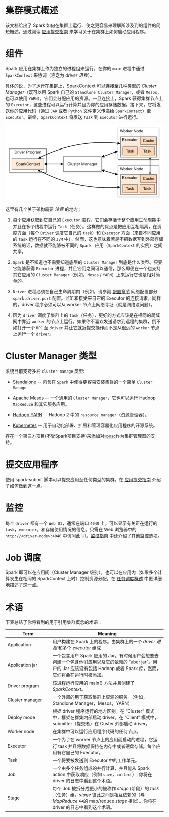 # 集群模式概述
 该文档给出了 Spark 如何在集群上运行、使之更容易来理解所涉及到的组件的简短概述。通过阅读 [应用提交指南](13.md) 来学习关于在集群上如何启动应用程序。


# 组件

Spark 应用在集群上作为独立的进程组来运行，在你的 `main` 进程中通过 `SparkContext` 来协调（称之为 *driver 进程*）。

具体的说，为了运行在集群上，SparkContext 可以连接至几种类型的  *Cluster Manager*（既可以用 Spark 自己的 `Standlone Cluster Manager`，或者 `Mesos`，也可以使用 `YARN`），它们会分配应用的资源。一旦连接上，Spark 获得集群节点上的 `Executor`，这些进程可以运行计算并且为你的应用存储数据。接下来，它将发送你的应用代码（通过 `JAR` 或者 `Python` 文件定义传递给 `SparkContext`）至 `Executor`。最终，`SparkContext` 将发送 *`Task`* 到 `Executor`  进行运行。

![Spark cluster components](../img/1b193ef9791313508d0c806587f136fd.jpg)

这里有几个关于架构需要 *注意* 的地方 :

1. 每个应用获取到它自己的 `Executor` 进程，它们会存活于整个应用生命周期中并且在多个线程中运行 `Task`（任务）。这样做的优点是把应用互相隔离，在调度方面（每个 `Driver` 调度它自己的 `task`）和 `Executor` 方面（来自不同应用的 `task` 运行在不同的 ` JVM ` 中）。然而，这也意味着若是不把数据写到外部存储系统的话，数据就不能够被不同的 `Spark ` 应用（`SparkContext`  的实例）之间共享。

2. `Spark` 是不知道也不需要知道底层的 `Cluster Manager` 到底是什么类型。只要它能够获得 `Executor` 进程，并且它们之间可以通信，那么即便在一个也支持其它应用的 `Cluster Manager`（例如，`Mesos` / `YARN`）上来运行它也是相对简单的。

3. `Driver` 进程必须在自己生命周期内（例如，请参阅 [配置章节](20.md) 网络配置部分 `spark.driver.port` 配置。监听和接受来自它的 Executor 的连接请求。同样的，driver 程序必须可以从 worker 节点上网络寻址（就是网络没问题）。

4. 因为 `driver` 调度了集群上的 `task`（任务），更好的方式应该是在相同的局域网中靠近 `worker` 的节点上运行。如果你不喜欢发送请求到远程的集群，倒不如打开一个 `RPC` 至 `driver` 并让它就近提交操作而不是从很远的 `worker` 节点上运行一个 `driver`。

# Cluster Manager 类型

系统目前支持多种 `cluster manage` 类型:

* [Standalone](15.md) -- 包含在 `Spark` 中使得更容易安装集群的一个简单 `Cluster Manage`

* [Apache Mesos](16.md) -- 一个通用的 `Cluster Manager`，它也可以运行 Hadoop `MapReduce` 和其它服务应用。

* [Hadoop YARN](17.md) -- Hadoop 2 中的 `resource manager`（资源管理器）。

* [Kubernetes](18.md) -- 用于自动化部署、扩展和管理容器化应用程序的开源系统。

存在一个第三方项目(不受Spark项目支持)来添加对[`Nomad`](https://github.com/hashicorp/nomad-spark)作为集群管理器的支持。

# 提交应用程序

使用 spark-submit 脚本可以提交应用至任何类型的集群。在 [应用提交指南](13.md) 介绍了如何做到这一点。

# 监控

每个 `driver` 都有一个 `Web UI`，通常在端口 `4040` 上，可以显示有关正在运行的 `task`，`executor`，和存储使用情况的信息。只需在 Web 浏览器中的`http://<driver-node>:4040` 中访问此 UI。[监控指南](21.md) 中还介绍了其他监控选项。

# Job 调度

Spark 即可以在应用间（Cluster Manager 级别），也可以在应用内（如果多个计算发生在相同的 SparkContext 上时）控制资源分配。在 [任务调度概述](23.md) 中更详细地描述了这一点。


# 术语

下表总结了你将看到的用于引用集群概念的术语：

<table class="table">
  <thead>
    <tr><th style="width: 130px;">Term</th><th>Meaning</th></tr>
  </thead>
  <tbody>
    <tr>
      <td>Application</td>
      <td>用户构建在 Spark 上的程序。由集群上的一个 <em>driver 进程</em> 和多个 <em>executor</em> 组成</td>
    </tr>
    <tr>
      <td>Application jar</td>
      <td>
        一个包含用户 Spark 应用的 Jar。有时候用户会想要去创建一个包含他们应用以及它的依赖的 “uber jar”。用户的 Jar 应该没有包括 Hadoop 或者 Spark 库，然而，它们将会在运行时被添加。 
      </td>
    </tr>
    <tr>
      <td>Driver program</td>
      <td>该进程运行应用的 main() 方法并且创建了 <em>SparkContext。</em> </td>
    </tr>
    <tr>
      <td>Cluster manager</td>
      <td>一个外部的用于获取集群上资源的服务。（例如，Standlone Manager，Mesos，YARN）</td>
    </tr>
    <tr>
      <td>Deploy mode</td>
      <td>根据 driver 程序运行的地方区别。在 “Cluster” 模式中，框架在群集内部启动 driver。在 “Client” 模式中，submitter（提交者）在 Custer 外部启动 driver。</td>
    </tr>
    <tr>
      <td>Worker node</td>
      <td>在集群中可以运行应用程序代码的任何节点。</td>
    </tr>
    <tr>
      <td>Executor</td>
      <td>一个为了在 worker 节点上的应用而启动的进程，它运行 task 并且将数据保持在内存中或者硬盘存储。每个应用有它自己的 Executor。</td>
    </tr>
    <tr>
      <td>Task</td>
      <td>一个将要被发送到 Executor 中的工作单元。</td>
    </tr>
    <tr>
      <td>Job</td>
      <td>一个由多个任务组成的并行计算，并且能从 Spark action 中获取响应（例如 <code>save</code>，<code>collect</code>）; 你将在 driver 的日志中看到这个术语。</td>
    </tr>
    <tr>
      <td>Stage</td>
      <td>每个 Job 被拆分成更小的被称作 <em>stage</em> (阶段）的 <em>task</em>（任务）组，<em>stage</em> 彼此之间是相互依赖的（与 <em>MapReduce</em> 中的 map/reduce <em>stage</em> 相似）。你将在 driver 的日志中看到这个术语。</td>
    </tr>
  </tbody>
</table>

